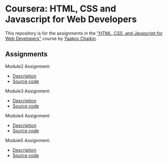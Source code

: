 # Coursera: HTML, CSS and Javascript for Web Developers
This repository is for the assignments in the ["HTML, CSS, and Javascript for Web Developers"](https://www.coursera.org/learn/html-css-javascript-for-web-developers) course by [Yaakov Chaikin](https://www.coursera.org/instructor/yaakov-chaikin).

## Assignments
Module2 Assignment:
- [Description](https://github.com/jhu-ep-coursera/fullstack-course4/blob/master/assignments/assignment2/Assignment-2.md)
- [Source code](./module2-solution)

Module3 Assignment:
- [Description](https://github.com/jhu-ep-coursera/fullstack-course4/blob/master/assignments/assignment3/Assignment-3.md)
- [Source code](./module3-solution)

Module4 Assignment:
- [Description](https://github.com/jhu-ep-coursera/fullstack-course4/blob/master/assignments/assignment4/Assignment-4.md)
- [Source code](./module4-solution)

Module5 Assignment:
- [Description](https://github.com/jhu-ep-coursera/fullstack-course4/blob/master/assignments/assignment5/Assignment-5.md)
- [Source code](./module5-solution)
